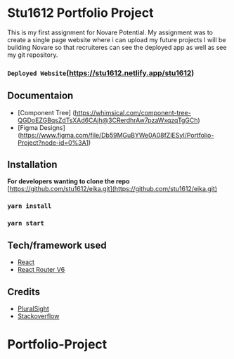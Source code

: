 # Stu1612 Portfolio Project

This is my first assignment for Novare Potential.  My assignment was to create a single page website where i can upload my future projects I will be building Novare so that recruiteres can see the deployed app as well as see my git repository.

### `Deployed Website`(https://stu1612.netlify.app/stu1612)

## Documentaion

- [Component Tree] (https://whimsical.com/component-tree-QGDoEZGBqsZdTsXAd6CAjh@3CRerdhrAw7pzaWxqzqTgGCh)
- [Figma Designs] (https://www.figma.com/file/Db59MGuBYWe0A08fZlESyI/Portfolio-Project?node-id=0%3A1)

## Installation
**For developers wanting to clone the repo** [https://github.com/stu1612/eika.git](https://github.com/stu1612/eika.git)
### `yarn install`
### `yarn start`


## Tech/framework used
- [React](https://reactjs.org/)
- [React Router V6](https://styled-components.com/)


## Credits

- [PluralSight](https://www.pluralsight.com/product/skills/individuals?aid=701j0000002BGhvAAG&cq_cmp=230408478&gclid=CjwKCAiA0KmPBhBqEiwAJqKK42XeKgQVJiS0d_YbjYBtjiciucBmec7P0_wFlEcuJIdSbSOcL1ywkRoCdIYQAvD_BwE&promo=&pslp=product-skills-personal&utm_campaign=EMEA_SWE_Brand_E&utm_content=&utm_medium=digital_paid_search_google&utm_source=branded&utm_term=)
- [Stackoverflow](https://stackoverflow.com/)

# Portfolio-Project
